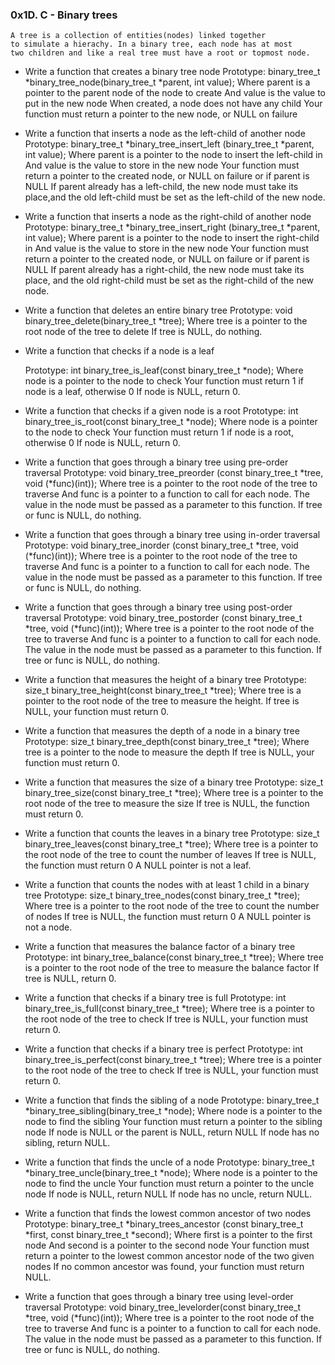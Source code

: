 ### 0x1D. C - Binary trees
    A tree is a collection of entities(nodes) linked together
    to simulate a hierachy. In a binary tree, each node has at most
    two children and like a real tree must have a root or topmost node.

- Write a function that creates a binary tree node
  Prototype: binary_tree_t *binary_tree_node(binary_tree_t *parent,
  int value);
  Where parent is a pointer to the parent node of the node to create
  And value is the value to put in the new node
  When created, a node does not have any child
  Your function must return a pointer to the new node, or NULL on
  failure

- Write a function that inserts a node as the left-child of another
  node
  Prototype: binary_tree_t *binary_tree_insert_left
  (binary_tree_t *parent, int value);
  Where parent is a pointer to the node to insert the left-child in
  And value is the value to store in the new node
  Your function must return a pointer to the created node, or NULL
  on failure or if parent is NULL
  If parent already has a left-child, the new node must take
  its place,and the old left-child must be set as the left-child
  of the new node.

- Write a function that inserts a node as the right-child of
  another node
  Prototype: binary_tree_t *binary_tree_insert_right
  (binary_tree_t *parent, int value);
  Where parent is a pointer to the node to insert the right-child in
  And value is the value to store in the new node
  Your function must return a pointer to the created node, or NULL
  on failure or if parent is NULL
  If parent already has a right-child, the new node must take its
  place, and the old right-child must be set as the right-child of
  the new node.

- Write a function that deletes an entire binary tree
  Prototype: void binary_tree_delete(binary_tree_t *tree);
  Where tree is a pointer to the root node of the tree to delete
  If tree is NULL, do nothing.

- Write a function that checks if a node is a leaf

  Prototype: int binary_tree_is_leaf(const binary_tree_t *node);
  Where node is a pointer to the node to check
  Your function must return 1 if node is a leaf, otherwise 0
  If node is NULL, return 0.

- Write a function that checks if a given node is a root
  Prototype: int binary_tree_is_root(const binary_tree_t *node);
  Where node is a pointer to the node to check
  Your function must return 1 if node is a root, otherwise 0
  If node is NULL, return 0.

- Write a function that goes through a binary tree using pre-order
  traversal
  Prototype: void binary_tree_preorder
  (const binary_tree_t *tree, void (*func)(int));
  Where tree is a pointer to the root node of the tree to traverse
  And func is a pointer to a function to call for each node. The
  value	in the node must be passed as a parameter to this function.
  If tree or func is NULL, do nothing.

- Write a function that goes through a binary tree using
  in-order traversal
  Prototype: void binary_tree_inorder
  (const binary_tree_t *tree, void (*func)(int));
  Where tree is a pointer to the root node of the tree to traverse
  And func is a pointer to a function to call for each node.
  The value in the node must be passed as a parameter to this function.
  If tree or func is NULL, do nothing.

- Write a function that goes through a binary tree using post-order
  traversal
  Prototype: void binary_tree_postorder
  (const binary_tree_t *tree, void (*func)(int));
  Where tree is a pointer to the root node of the tree to traverse
  And func is a pointer to a function to call for each node.
  The value in the node must be passed as a parameter to this function.
  If tree or func is NULL, do nothing.

- Write a function that measures the height of a binary tree
  Prototype: size_t binary_tree_height(const binary_tree_t *tree);
  Where tree is a pointer to the root node of the tree to measure
  the height.
  If tree is NULL, your function must return 0.

- Write a function that measures the depth of a node in a binary tree
  Prototype: size_t binary_tree_depth(const binary_tree_t *tree);
  Where tree is a pointer to the node to measure the depth
  If tree is NULL, your function must return 0.

- Write a function that measures the size of a binary tree
  Prototype: size_t binary_tree_size(const binary_tree_t *tree);
  Where tree is a pointer to the root node of the tree to measure
  the size
  If tree is NULL, the function must return 0.

- Write a function that counts the leaves in a binary tree
  Prototype: size_t binary_tree_leaves(const binary_tree_t *tree);
  Where tree is a pointer to the root node of the tree to count
  the number of leaves
  If tree is NULL, the function must return 0
  A NULL pointer is not a leaf.

- Write a function that counts the nodes with at least 1 child in
  a binary tree
  Prototype: size_t binary_tree_nodes(const binary_tree_t *tree);
  Where tree is a pointer to the root node of the tree to count
  the number of nodes
  If tree is NULL, the function must return 0
  A NULL pointer is not a node.

- Write a function that measures the balance factor of a binary tree
  Prototype: int binary_tree_balance(const binary_tree_t *tree);
  Where tree is a pointer to the root node of the tree to measure
  the balance factor
  If tree is NULL, return 0.

- Write a function that checks if a binary tree is full
  Prototype: int binary_tree_is_full(const binary_tree_t *tree);
  Where tree is a pointer to the root node of the tree to check
  If tree is NULL, your function must return 0.

- Write a function that checks if a binary tree is perfect
  Prototype: int binary_tree_is_perfect(const binary_tree_t *tree);
  Where tree is a pointer to the root node of the tree to check
  If tree is NULL, your function must return 0.

- Write a function that finds the sibling of a node
  Prototype: binary_tree_t *binary_tree_sibling(binary_tree_t *node);
  Where node is a pointer to the node to find the sibling
  Your function must return a pointer to the sibling node
  If node is NULL or the parent is NULL, return NULL
  If node has no sibling, return NULL.

- Write a function that finds the uncle of a node
  Prototype: binary_tree_t *binary_tree_uncle(binary_tree_t *node);
  Where node is a pointer to the node to find the uncle
  Your function must return a pointer to the uncle node
  If node is NULL, return NULL
  If node has no uncle, return NULL.

- Write a function that finds the lowest common ancestor of two nodes
  Prototype: binary_tree_t *binary_trees_ancestor
  (const binary_tree_t *first, const binary_tree_t *second);
  Where first is a pointer to the first node
  And second is a pointer to the second node
  Your function must return a pointer to the lowest common ancestor
  node of the two given nodes
  If no common ancestor was found, your function must return NULL.

- Write a function that goes through a binary tree using
  level-order traversal
  Prototype: void binary_tree_levelorder(const binary_tree_t *tree,
  void (*func)(int));
  Where tree is a pointer to the root node of the tree to traverse
  And func is a pointer to a function to call for each node. The
  value in the node must be passed as a parameter to this function.
  If tree or func is NULL, do nothing.